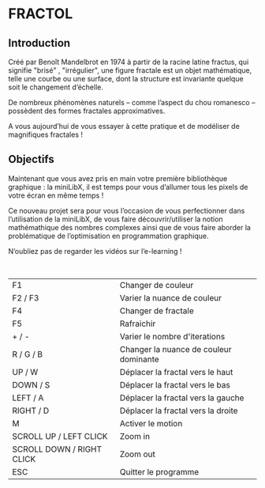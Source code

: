 # FRACTOL

## Introduction

  Créé par Benoît Mandelbrot en 1974 à partir de la racine latine fractus, qui signifie "brisé" , "irrégulier", une figure fractale est un objet mathématique, telle une courbe ou une surface, dont la structure est invariante quelque soit le changement d’échelle.

  De nombreux phénomènes naturels – comme l’aspect du chou romanesco – possèdent des formes fractales approximatives. 
  
  A vous aujourd’hui de vous essayer à cette pratique et de modéliser de magnifiques
fractales !

## Objectifs

  Maintenant que vous avez pris en main votre première bibliothèque graphique : la miniLibX, il est temps pour vous d’allumer tous les pixels de votre écran en même temps !

  Ce nouveau projet sera pour vous l’occasion de vous perfectionner dans l’utilisation de la miniLibX, de vous faire découvrir/utiliser la notion mathémathique des nombres complexes ainsi que de vous faire aborder la problématique de l’optimisation en programmation graphique.

  N’oubliez pas de regarder les vidéos sur l’e-learning !
  
  <table>
   <tr>
       <td>F1</td>
       <td>Changer de couleur</td>
   </tr>
   <tr>
       <td>F2 / F3</td>
       <td>Varier la nuance de couleur</td>
   </tr>
     <tr>
       <td>F4</td>
       <td>Changer de fractale</td>
   </tr>
     <tr>
       <td>F5</td>
       <td>Rafraichir</td>
   </tr>
     <tr>
       <td>+ / -</td>
       <td>Varier le nombre d'iterations</td>
   </tr>
     <tr>
       <td>R / G / B</td>
       <td>Changer la nuance de couleur dominante</td>
   </tr>
     <tr>
       <td>UP / W</td>
       <td>Déplacer la fractal vers le haut</td>
   </tr>
       <tr>
       <td>DOWN / S</td>
       <td>Déplacer la fractal vers le bas</td>
   </tr>
       <tr>
       <td>LEFT / A</td>
       <td>Déplacer la fractal vers la gauche</td>
   </tr>
       <tr>
       <td>RIGHT / D</td>
       <td>Déplacer la fractal vers la droite</td>
   </tr>
       <tr>
       <td>M</td>
       <td>Activer le motion</td>
   </tr>
       <tr>
       <td>SCROLL UP / LEFT CLICK</td>
       <td>Zoom in</td>
   </tr>
     </tr>
       <tr>
       <td>SCROLL DOWN / RIGHT CLICK</td>
       <td>Zoom out</td>
   </tr>
        </tr>
       <tr>
       <td>ESC</td>
       <td>Quitter le programme</td>
   </tr>
</table>
